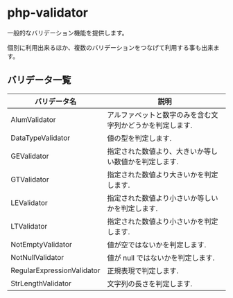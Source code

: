 # php-validator

一般的なバリデーション機能を提供します。

個別に利用出来るほか、複数のバリデーションをつなげて利用する事も出来ます。

## バリデータ一覧

バリデータ名 					| 説明
----------------------------|-------------------------------------------------
AlumValidator 				| アルファベットと数字のみを含む文字列かどうかを判定します.
DataTypeValidator 			| 値の型を判定します.
GEValidator 				| 指定された数値より、大きいか等しい数値かを判定します.
GTValidator 				| 指定された数値より大きいかを判定します.
LEValidator 				| 指定された数値より小さいか等しいかを判定します.
LTValidator 				| 指定された数値より小さいかを判定します.
NotEmptyValidator 			| 値が空ではないかを判定します.
NotNullValidator 			| 値が null ではないかを判定します.
RegularExpressionValidator 	| 正規表現で判定します.
StrLengthValidator 			| 文字列の長さを判定します.
